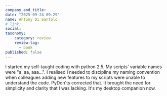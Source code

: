 ```yaml
---
company_and_title: 
date: "2025-09-24 09:29"
name: Antony Di Santolo
# link:
social: 
taxonomy:
    category: review
    review-tag:
      - book
published: false
---
```


I started my self-taught coding with python 2.5. My scripts' variable names were "a, aa, aaa...". I realised I needed to discipline my naming convention when colleagues adding new features to my scripts were unable to understand the code. PyDon'ts corrected that. It brought the need for simplicity and clarity that I was lacking. It's my desktop companion now.

